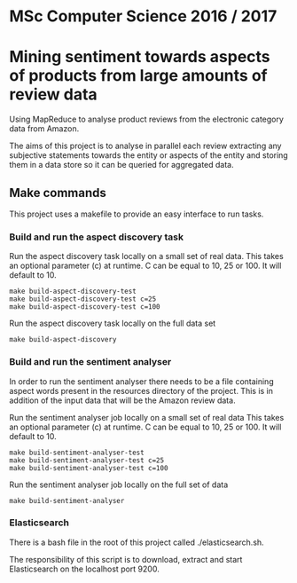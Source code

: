 # MSc Computer Science 2016 / 2017
# Mining sentiment towards aspects of products from large amounts of review data

Using MapReduce to analyse product reviews from the electronic category data from Amazon.

The aims of this project is to analyse in parallel each review extracting any subjective statements towards the entity or aspects of the entity and storing them in a data store so it can be queried for aggregated data.

## Make commands

This project uses a makefile to provide an easy interface to run tasks.

### Build and run the aspect discovery task

Run the aspect discovery task locally on a small set of real data.
This takes an optional parameter (c) at runtime. C can be equal to 10, 25 or 100. It will default to 10.

```
make build-aspect-discovery-test
make build-aspect-discovery-test c=25
make build-aspect-discovery-test c=100
```

Run the aspect discovery task locally on the full data set

```
make build-aspect-discovery
```

### Build and run the sentiment analyser

In order to run the sentiment analyser there needs to be a file containing aspect words present in the resources
directory of the project. This is in addition of the input data that will be the Amazon review data.

Run the sentiment analyser job locally on a small set of real data
This takes an optional parameter (c) at runtime. C can be equal to 10, 25 or 100. It will default to 10.

```
make build-sentiment-analyser-test
make build-sentiment-analyser-test c=25
make build-sentiment-analyser-test c=100
```

Run the sentiment analyser job locally on the full set of data

```
make build-sentiment-analyser
```

### Elasticsearch

There is a bash file in the root of this project called ./elasticsearch.sh.

The responsibility of this script is to download, extract and start Elasticsearch on the localhost port 9200.